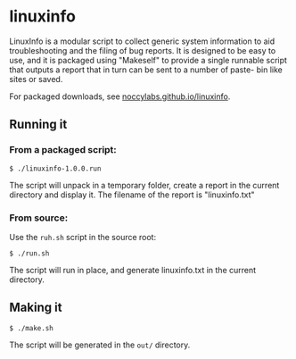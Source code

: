 linuxinfo
=========

LinuxInfo is a modular script to collect generic system information to aid
troubleshooting and the filing of bug reports. It is designed to be easy
to use, and it is packaged using "Makeself" to provide a single runnable
script that outputs a report that in turn can be sent to a number of paste-
bin like sites or saved.

For packaged downloads, see [noccylabs.github.io/linuxinfo](http://noccylabs.github.io/linuxinfo).

## Running it

### From a packaged script:

    $ ./linuxinfo-1.0.0.run

The script will unpack in a temporary folder, create a report in the current
directory and display it. The filename of the report is "linuxinfo.txt"
    
### From source:

Use the `ruh.sh` script in the source root:

    $ ./run.sh

The script will run in place, and generate linuxinfo.txt in the current
directory.

## Making it

    $ ./make.sh
    
The script will be generated in the `out/` directory.



